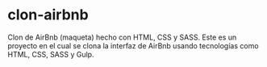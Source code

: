 # clon-airbnb
Clon de AirBnb (maqueta) hecho con HTML, CSS y SASS.
Este es un proyecto en el cual se clona la interfaz de AirBnb usando tecnologías como HTML, CSS, SASS y Gulp.
